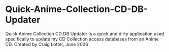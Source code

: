 Quick-Anime-Collection-CD-DB-Updater
====================================

Quick Anime Collection CD DB Updater is a quick and dirty application used specifically to update my CD Collection access databases from an Anime CD.   Created by Craig Lotter, June 2006
